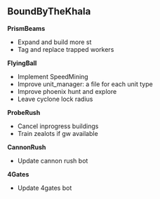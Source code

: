 **BoundByTheKhala**
-

**PrismBeams**
- Expand and build more st
- Tag and replace trapped workers

**FlyingBall**
- Implement SpeedMining
- Improve unit_manager: a file for each unit type
- Improve phoenix hunt and explore
- Leave cyclone lock radius

**ProbeRush**
- Cancel inprogress buildings
- Train zealots if gw available

**CannonRush**
- Update cannon rush bot

**4Gates**
- Update 4gates bot
